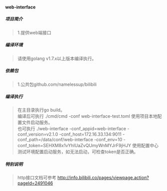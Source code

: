 #### web-interface

##### 项目简介
> 1.提供web端接口

##### 编译环境
> 请使用golang v1.7.x以上版本编译执行。  

##### 依赖包
> 1.公共包github.com/namelessup/bilibili  

##### 编译执行
> 在主目录执行go build。   
> 编译后可执行 ./cmd/cmd -conf web-interface-test.toml 使用项目本地配置文件启动服务。  
> 也可执行 ./web-interface -conf_appid=web-interface -conf_version=v2.1.0 -conf_host=172.16.33.134:9011 -conf_path=/data/conf/web-interface -conf_env=10 -conf_token=SEHXM8x1vYhIUaZvQUmyWnMYJrF9jHJY 使用配置中心测试环境配置启动服务，如无法启动，可检查token是否正确。  

##### 特别说明  
> http接口文档可参考 http://info.bilibili.co/pages/viewpage.action?pageId=2491046